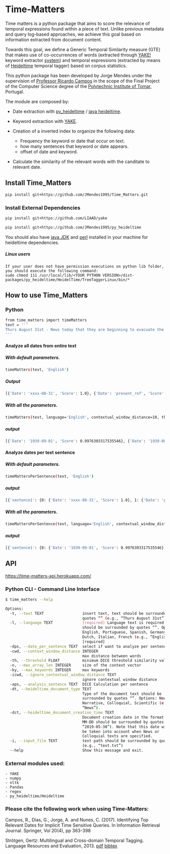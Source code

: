 
# Time-Matters

Time matters is a python package that aims to score the relevance of temporal expressions found within a piece of text. Unlike previous metadata and query log-based approaches, we achieve this goal based on information extracted from document content.

Towards this goal, we define a Generic Temporal Similarity measure (GTE) that makes use of co-occurrences of words (extracted through [YAKE!](https://github.com/LIAAD/yake) keyword extractor [system](http://yake.inesctec.pt)) and temporal expressions (extracted by means of [Heideltime](https://github.com/JMendes1995/py_heideltime) temporal tagger) based on corpus statistics.

This python package has been developed by Jorge Mendes under the supervision of [Professor Ricardo Campos](http://www.ccc.ipt.pt/~ricardo/) in the scope of the Final Project of the Computer Science degree of the [Polytechnic Institute of Tomar](http://portal2.ipt.pt/), Portugal.



The module are composed by:
    
   - Date extraction with [py_heideltime](https://github.com/JMendes1995/py_heideltime.git) / [java heideltime](https://github.com/HeidelTime/heideltime).
    
   - Keyword extraction with [YAKE](https://github.com/LIAAD/yake).
    
   - Creation of a inverted index to organize the following data:
        - Frequency the keyword or date that occur on text.
        - how many sentences that keyword or date appears.
        - offset of date and keyword.

   - Calculate the similarity of the relevant words with the canditate to relevant date.

## Install Time_Matters

``` bash
pip install git+https://github.com/JMendes1995/Time_Matters.git
```
### Install External Dependencies
``` bash
pip install git+https://github.com/LIAAD/yake

pip install git+https://github.com/JMendes1995/py_heideltime
```
You should also have [java JDK](https://www.oracle.com/technetwork/java/javase/downloads/index.html) and [perl](https://www.perl.org/get.html) installed in your machine for heideltime dependencies.
##### Linux users
    If your user does not have permission executions on python lib folder, you should execute the following command:
    sudo chmod 111 /usr/local/lib/<YOUR PYTHON VERSION>/dist-packages/py_heideltime/HeidelTime/TreeTaggerLinux/bin/*
    
## How to use Time_Matters
### Python
``` bash
from time_matters import timeMatters
text = '''
Thurs August 31st - News today that they are beginning to evacuate the London children tomorrow. Percy is a billeting officer. I can't see that they will be much safer here.
'''
```

#### Analyze all dates from entire text
##### With default parameters.
``` bash
timeMatters(text, 'English')
```
##### Output
``` bash
[{'Date': 'xxxx-08-31', 'Score': 1.0}, {'Date': 'present_ref', 'Score': 1.0}, {'Date': 'xxxx-xx-xx', 'Score': 1.0}]
```
##### With all the parameters.
``` bash
timeMatters(text, language='English', contextual_window_distance=10, threshold=0.05, max_array_len=0, max_keywords=10, analisys_sentence=True, heideltime_document_type='news', heideltime_document_creation_time='1939-05-31')
```
##### output
```` bash
[{'Date': '1939-09-01', 'Score': 0.9976303317535546}, {'Date': '1939-08-31', 'Score': 0.8974358974358964}]
````
#### Analyze dates per text sentence
##### With default parameters.
``` bash
timeMattersPerSentence(text, 'English')
```
##### output
``` bash
[{'sentence1': {0: {'Date': 'xxxx-08-31', 'Score': 1.0}, 1: {'Date': 'present_ref', 'Score': 1.0}, 2: {'Date': 'xxxx-xx-xx', 'Score': 1.0}}}, {'sentence2': {}}, {'sentence3': {}}]
```
##### With all the parameters.
``` bash
timeMattersPerSentence(text, language='English', contextual_window_distance=10, threshold=0.05, max_array_len=0, max_keywords=10, heideltime_document_type='news', heideltime_document_creation_time='1939-05-31')
```
##### output
```` bash
[{'sentence1': {0: {'Date': '1939-09-01', 'Score': 0.9976303317535546}, 1: {'Date': '1939-08-31', 'Score': 0.8974358974358964}}}, {'sentence2': {}}, {'sentence3': {}}]
````
## API
https://time-matters-api.herokuapp.com/

### Python CLI -  Command Line Interface
``` bash
$ time_matters --help

Options:
  -t, --text TEXT                 insert text, text should be surrounded by
                                  quotes “” (e.g., “Thurs August 31st”)
  -l, --language TEXT             [required] Language text is required and
                                  should be surrounded by quotes “”. Options:
                                  English, Portuguese, Spanish, Germany,
                                  Dutch, Italian, French (e.g., “English”).
                                  [required]
  -dps, --date_per_sentence TEXT  select if want to analyze per sentence
  -cwd, --context_window_distance INTEGER
                                  max distance between words
  -th, --threshold FLOAT          minimum DICE threshold similarity values
  -n, --max_array_len INTEGER     size of the context vector
  -ky, --max_keywords INTEGER     max keywords
  -icwd, --ignore_contextual_window_distance TEXT
                                  ignore contextual window distance
  -aps, --analysis_sentence TEXT  DICE Calculation per sentence
  -dt, --heideltime_document_type TEXT
                                  Type of the document text should be
                                  surrounded by quotes “”. Options: News,
                                  Narrative, Colloquial, Scientific (e.g.,
                                  “News”).
  -dct, --heideltime_document_creation_time TEXT
                                  Document creation date in the format YYYY-
                                  MM-DD should be surrounded by quotes (e.g.,
                                  “2019-05-30”). Note that this date will only
                                  be taken into account when News or
                                  Colloquial texts are specified.
  -i, --input_file TEXT           text path should be surrounded by quotes
                                  (e.g., “text.txt”)
  --help                          Show this message and exit.
```

### External modules used:
    - YAKE
    - numpy
    - nltk
    - Pandas
    - regex
    - py_heideltime/Heideltime

### Please cite the following work when using Time-Matters:

 Campos, R., Dias, G., Jorge, A. and Nunes, C. (2017). Identifying Top Relevant Dates for Implicit Time Sensitive Queries. In Information Retrieval Journal. Springer, Vol 20(4), pp 363-398
 
 Strötgen, Gertz: Multilingual and Cross-domain Temporal Tagging. Language Resources and Evaluation, 2013. [pdf](https://link.springer.com/article/10.1007%2Fs10579-012-9179-y) [bibtex](https://dbs.ifi.uni-heidelberg.de/files/Team/jannik/publications/stroetgen_bib.html#LREjournal2013)


